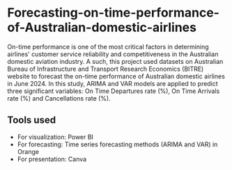 # Forecasting-on-time-performance-of-Australian-domestic-airlines
 On-time performance is one of the most critical factors in determining airlines' customer service
 reliability and competitiveness in the Australian domestic aviation industry. A such, this project used
 datasets on Australian Bureau of Infrastructure and Transport Research Economics (BITRE) website
 to forecast the on-time performance of Australian domestic airlines in June 2024. In this study, ARIMA
 and VAR models are applied to predict three significant variables: On Time Departures rate (%), On
 Time Arrivals rate (%) and Cancellations rate (%).
## Tools used
- For visualization: Power BI
- For forecasting: Time series forecasting methods (ARIMA and VAR) in Orange
- For presentation: Canva
